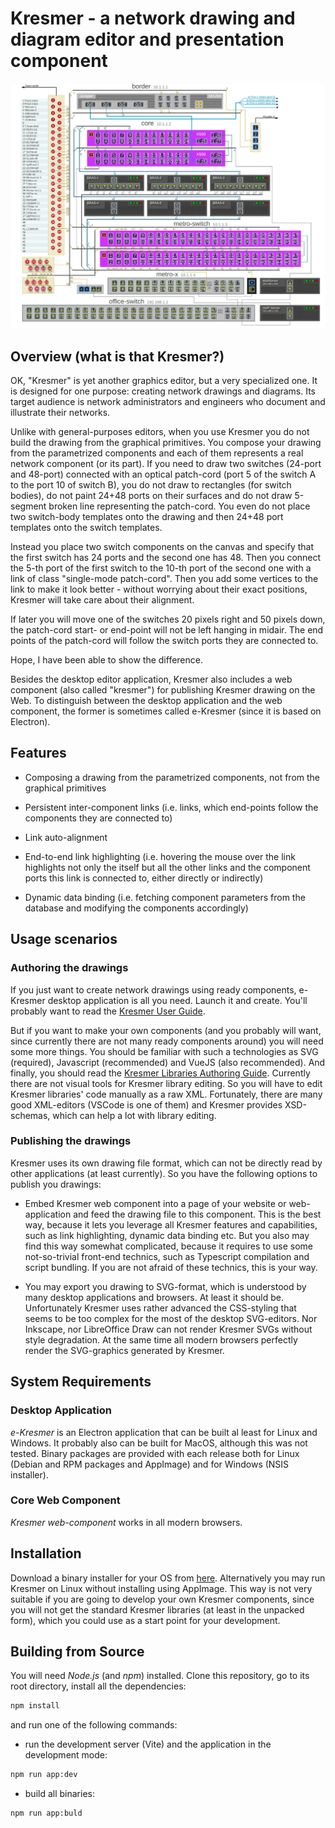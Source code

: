 # Kresmer - a network drawing and diagram editor and presentation component

![screenshot](./src/assets/screenshot.jpg)

## Overview (what is that Kresmer?)
 
OK, "Kresmer" is yet another graphics editor, but a very specialized one. 
It is designed for one purpose: creating network drawings and diagrams. 
Its target audience is network administrators and engineers who document and illustrate their networks.

Unlike with general-purposes editors, when you use Kresmer you do not build the drawing from the graphical primitives.
You compose your drawing from the parametrized components and each of them represents a real network component (or its part).
If you need to draw two switches (24-port and 48-port) connected with an optical patch-cord (port 5 of the switch A to the port 10 of switch B),
you do not draw to rectangles (for switch bodies), do not paint 24+48 ports on their surfaces and do not draw 5-segment broken line
representing the patch-cord. You even do not place two switch-body templates onto the drawing and then 24+48 port templates onto the
switch templates.

Instead you place two switch components on the canvas and specify that the first switch has 24 ports and the second one has 48. 
Then you connect the 5-th port of the first switch to the 10-th port of the second one with a link of class "single-mode patch-cord". 
Then you add some vertices to the link to make it look better - without worrying about their exact positions, 
Kresmer will take care about their alignment.

If later you will move one of the switches 20 pixels right and 50 pixels down, the patch-cord start- or end-point will 
not be left hanging in midair. The end points of the patch-cord will follow the switch ports they are connected to.

Hope, I have been able to show the difference.

Besides the desktop editor application, Kresmer also includes a web component (also called "kresmer") for publishing Kresmer drawing on the Web.
To distinguish between the desktop application and the web component, the former is sometimes called e-Kresmer (since it is based on Electron).

## Features

- Composing a drawing from the parametrized components, not from the graphical primitives

- Persistent inter-component links (i.e. links, which end-points follow the components they are connected to)

- Link auto-alignment

- End-to-end link highlighting (i.e. hovering the mouse over the link highlights not only the itself but all the other links and the component
  ports this link is connected to, either directly or indirectly)

- Dynamic data binding (i.e. fetching component parameters from the database and modifying the components accordingly)

## Usage scenarios
### Authoring the drawings

If you just want to create network drawings using ready components, e-Kresmer desktop application is all you need. Launch it and create. You'll
probably want to read the [Kresmer User Guide](//github.com/mpolk/kresmer/wiki/Kresmer-User-Guide).

But if you want to make your own components (and you probably will want, since currently there are not many ready components around) you will need
some more things. You should be familiar with such a technologies as SVG (required), Javascript (recommended) and VueJS (also recommended). 
And finally, you should read the [Kresmer Libraries Authoring Guide](//github.com/mpolk/kresmer/wiki/Kresmer-Libraries-Authoring-Guide). Currently there
are not visual tools for Kresmer library editing. So you will have to edit Kresmer libraries' code manually as a raw XML. Fortunately, there
are many good XML-editors (VSCode is one of them) and Kresmer provides XSD-schemas, which can help a lot with library editing.

### Publishing the drawings

Kresmer uses its own drawing file format, which can not be directly read by other applications (at least currently). So you have
the following options to publish you drawings:

- Embed Kresmer web component into a page of your website or web-application and feed the drawing file to this component. This is the best way,
  because it lets you leverage all Kresmer features and capabilities, such as link highlighting, dynamic data binding etc. But you also may find
  this way somewhat complicated, because it requires to use some not-so-trivial front-end technics, such as Typescript compilation and script bundling.
  If you are not afraid of these technics, this is your way.

- You may export you drawing to SVG-format, which is understood by many desktop applications and browsers. At least it should be. Unfortunately 
  Kresmer uses rather advanced the CSS-styling that seems to be too complex for the most of the desktop SVG-editors. Nor Inkscape, nor LibreOffice Draw
  can not render Kresmer SVGs without style degradation. At the same time all modern browsers perfectly render the SVG-graphics generated by Kresmer.

## System Requirements

### Desktop Application

*e-Kresmer* is an Electron application that can be built al least for Linux and Windows. It probably also can be built for MacOS, although this was not tested.
Binary packages are provided with each release both for Linux (Debian and RPM packages and AppImage) and for Windows (NSIS installer).

### Core Web Component

*Kresmer web-component* works in all modern browsers.

## Installation

Download a binary installer for your OS from [here](https://github.com/mpolk/kresmer/releases). Alternatively you may run Kresmer on Linux without installing using AppImage. This way is not
very suitable if you are going to develop your own Kresmer components, since you will not get the standard Kresmer libraries (at least in the unpacked form),
which you could use as a start point for your development.

## Building from Source

You will need *Node.js* (and *npm*) installed. Clone this repository, go to its root directory, install all the dependencies:
```bash
npm install
```
and run one of the following commands:

- run the development server (Vite) and the application in the development mode:
```bash
npm run app:dev
```

- build all binaries:
```bash
npm run app:buld
```

